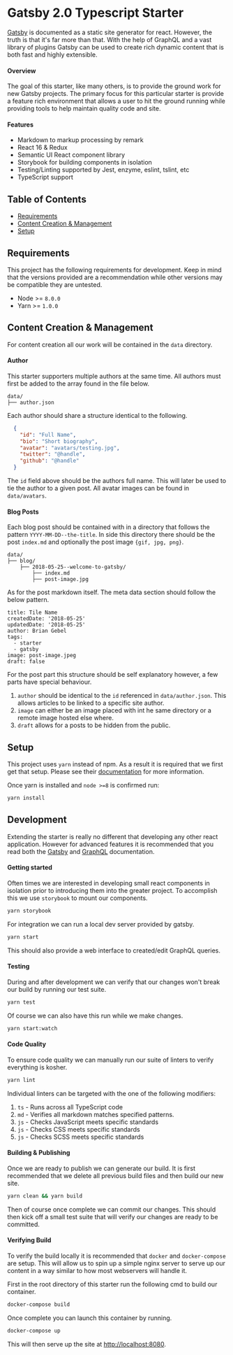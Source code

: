 # Gatsby 2.0 Typescript Starter
[Gatsby](https://www.gatsbyjs.org/) is documented as a static site generator for react. However, the truth is that it's far more than that. With the help of GraphQL and a vast library of plugins Gatsby can be used to create rich dynamic content that is both fast and highly extensible.

#### Overview
The goal of this starter, like many others, is to provide the ground work for new Gatsby projects. The primary focus for this particular starter is provide a feature rich environment that allows a user to hit the ground running while providing tools to help maintain quality code and site. 

#### Features
* Markdown to markup processing by remark
* React 16 & Redux
* Semantic UI React component library
* Storybook for building components in isolation
* Testing/Linting supported by Jest, enzyme, eslint, tslint, etc
* TypeScript support

## Table of Contents

- [Requirements](#requirements)
- [Content Creation & Management](#content-creation-&-management)
- [Setup](#setup)

## Requirements
This project has the following requirements for development. Keep in mind that the versions provided are a recommendation while other versions may be compatible they are untested.
- Node >= `8.0.0` 
- Yarn >= `1.0.0`

## Content Creation & Management
For content creation all our work will be contained in the `data` directory.

#### Author
This starter supporters multiple authors at the same time. All authors must first be added to the array found in the file below.

```
data/
├── author.json
```
Each author should share a structure identical to the following.
```json
  {
    "id": "Full Name",
    "bio": "Short biography",
    "avatar": "avatars/testing.jpg",
    "twitter": "@handle",
    "github": "@handle"
  }
```
The `id` field above should be the authors full name. This will later be used to tie the author to a given post. All avatar images can be found in `data/avatars`.

#### Blog Posts
Each blog post should be contained with in a directory that follows the pattern `YYYY-MM-DD--the-title`. In side this directory there should be the post `index.md` and optionally the post image `{gif, jpg, png}`.
```
data/
├── blog/
    ├── 2018-05-25--welcome-to-gatsby/
        ├── index.md
        ├── post-image.jpg
```
As for the post markdown itself. The meta data section should follow the below pattern.
```
title: Tile Name
createdDate: '2018-05-25'
updatedDate: '2018-05-25'
author: Brian Gebel
tags:
  - starter
  - gatsby
image: post-image.jpeg
draft: false
```
For the post part this structure should be self explanatory however, a few parts have special behaviour.
1. `author` should be identical to the `id` referenced in `data/author.json`. This allows articles to be linked to a specific site author.
2. `image` can either be an image placed with int he same directory or a remote image hosted else where.
3. `draft` allows for a posts to be hidden from the public.

## Setup
This project uses `yarn` instead of npm. As a result it is required that we first get that setup. Please see their [documentation](https://yarnpkg.com/lang/en/docs/install) for more information. 

Once yarn is installed and `node >=8` is confirmed run:
```bash
yarn install
```

## Development
Extending the starter is really no different that developing any other react application. However for advanced features it is recommended that you read both the [Gatsby](https://www.gatsbyjs.org/docs/) and [GraphQL](https://graphql.org/learn/) documentation.

#### Getting started
Often times we are interested in developing small react components in isolation prior to introducing them into the greater project. To accomplish this we use `storybook` to mount our components.
```bash
yarn storybook
```
For integration we can run a local dev server provided by gatsby. 
```bash
yarn start
```
This should also provide a web interface to created/edit GraphQL queries.

#### Testing
During and after development we can verify that our changes won't break our build by running our test suite.
```bash
yarn test
```
Of course we can also have this run while we make changes.
```bash
yarn start:watch
```
#### Code Quality
To ensure code quality we can manually run our suite of linters to verify everything is kosher.
```bash
yarn lint
```
Individual linters can be targeted with the one of the following modifiers:
1. `ts` - Runs across all TypeScript code
2. `md` - Verifies all markdown matches specified patterns.
3. `js` - Checks JavaScript meets specific standards
4. `js` - Checks CSS meets specific standards
5. `js` - Checks SCSS meets specific standards

#### Building & Publishing
Once we are ready to publish we can generate our build. It is first recommended that we delete all previous build files and then build our new site.
```bash
yarn clean && yarn build
```
Then of course once complete we can commit our changes. This should then kick off a small test suite that will verify our changes are ready to be committed.

#### Verifying Build
To verify the build locally it is recommended that `docker` and `docker-compose` are setup. This will allow us to spin up a simple nginx server to serve up our content in a way similar to how most webservers will handle it.

First in the root directory of this starter run the following cmd to build our container.
```bash
docker-compose build
``` 
Once complete you can launch this container by running.
```bash
docker-compose up
``` 
This will then serve up the site at [http://localhost:8080](http://localhost:8080).
